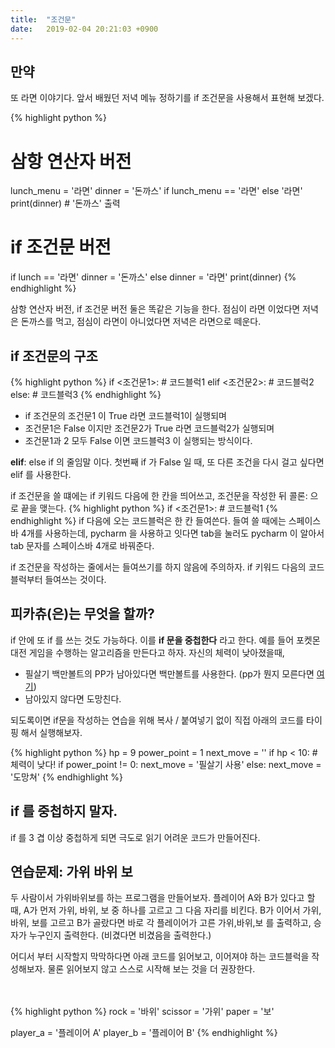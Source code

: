 ```yaml
---
title:  "조건문"
date:   2019-02-04 20:21:03 +0900
---
```


## 만약
또 라면 이야기다.
앞서 배웠던 저녁 메뉴 정하기를 if 조건문을 사용해서 표현해 보겠다.

{% highlight python %}
# 삼항 연산자 버전
lunch_menu = '라면'
dinner = '돈까스' if lunch_menu == '라면' else '라면'
print(dinner) # '돈까스' 출력

# if 조건문 버전
if lunch == '라면'
    dinner = '돈까스'
else
    dinner = '라면'
print(dinner)
{% endhighlight %}

삼항 연산자 버전, if 조건문 버전 둘은 똑같은 기능을 한다. 점심이 라면 이었다면
저녁은 돈까스를 먹고, 점심이 라면이 아니었다면 저녁은 라면으로 떼운다.

## if 조건문의 구조
{% highlight python %}
if <조건문1>:
    # 코드블럭1
elif <조건문2>:
    # 코드블럭2
else:
    # 코드블럭3 
{% endhighlight %}

* if 조건문의 조건문1 이 True 라면 코드블럭1이 실행되며
* 조건문1은 False 이지만 조건문2가 True 라면 코드블럭2가 실행되며
* 조건문1과 2 모두 False 이면 코드블럭3 이 실행되는 방식이다.

**elif**: else if 의 줄임말 이다. 첫번째 if 가 False 일 때, 또 다른 조건을 다시 걸고 싶다면
elif 를 사용한다.

if 조건문을 쓸 떄에는 if 키워드 다음에 한 칸을 띄어쓰고, 조건문을 작성한 뒤 콜론: 으로 끝을 맺는다.
{% highlight python %}
if <조건문1>:
    # 코드블럭1
{% endhighlight %}
if 다음에 오는 코드블럭은 한 칸 들여쓴다. 들여 쓸 때에는 스페이스바 4개를 사용하는데,
pycharm 을 사용하고 잇다면 tab을 눌러도 pycharm 이 알아서 tab 문자를 스페이스바 4개로 바꿔준다.

if 조건문을 작성하는 줄에서는 들여쓰기를 하지 않음에 주의하자.
if 키워드 다음의 코드블럭부터 들여쓰는 것이다.


## 피카츄(은)는 무엇을 할까?
if 안에 또 if 를 쓰는 것도 가능하다. 이를 **if 문을 중첩한다** 라고 한다.
예를 들어 포켓몬 대전 게임을 수행하는 알고리즘을 만든다고 하자.
자신의 체력이 낮아졌을때,
* 필살기 백만볼트의 PP가 남아있다면 백만볼트를 사용한다. (pp가 뭔지 모른다면 
<a href="https://namu.wiki/w/%EB%B0%9C%EB%B2%84%EB%91%A5" target="_blank">여기</a>)
* 남아있지 않다면 도망친다. 


되도록이면 if문을 작성하는 연습을 위해 복사 / 붙여넣기 없이 직접 아래의 코드를 타이핑 해서 실행해보자.

{% highlight python %}
hp = 9
power_point = 1
next_move = ''
if hp < 10: # 체력이 낮다!
    if power_point != 0:
        next_move = '필살기 사용'
    else:
        next_move = '도망쳐'
{% endhighlight %}


## if 를 중첩하지 말자.
if 를 3 겹 이상 중첩하게 되면 극도로 읽기 어려운 코드가 만들어진다.



## 연습문제: 가위 바위 보
두 사람이서 가위바위보를 하는 프로그램을 만들어보자.
플레이어 A와 B가 있다고 할 때, A가 먼저 가위, 바위, 보 중 하나를 고르고
그 다음 자리를 비킨다. B가 이어서 가위, 바위, 보를 고르고
B가 골랐다면 바로 각 플레이어가 고른 가위,바위,보 를 출력하고,
승자가 누구인지 출력한다. (비겼다면 비겼음을 출력한다.)

어디서 부터 시작할지 막막하다면 아래 코드를 읽어보고, 이어져야 하는 코드블럭을 작성해보자.
물론 읽어보지 않고 스스로 시작해 보는 것을 더 권장한다.
<br><br><br>


{% highlight python %}
rock = '바위'
scissor = '가위'
paper = '보'

player_a = '플레이어 A'
player_b = '플레이어 B'
{% endhighlight %}

